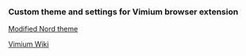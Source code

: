 ### Custom theme and settings for Vimium browser extension
[Modified Nord theme](https://github.com/Foldex/vimium-dark-themes)

[Vimium Wiki](https://github.com/philc/vimium/wiki)